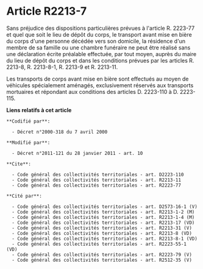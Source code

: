 # Article R2213-7

Sans préjudice des dispositions particulières prévues à l'article R. 2223-77 et quel que soit le lieu de dépôt du corps, le
transport avant mise en bière du corps d'une personne décédée vers son domicile, la résidence d'un membre de sa famille ou
une chambre funéraire ne peut être réalisé sans une déclaration écrite préalable effectuée, par tout moyen, auprès du maire
du lieu de dépôt du corps et dans les conditions prévues par les articles R. 2213-8, R. 2213-8-1, R. 2213-9 et R. 2213-11. 

Les transports de corps avant mise en bière sont effectués au moyen de véhicules spécialement aménagés, exclusivement
réservés aux transports mortuaires et répondant aux conditions des articles D. 2223-110 à D. 2223-115.

**Liens relatifs à cet article**

	**Codifié par**:

	  - Décret n°2000-318 du 7 avril 2000

	**Modifié par**:

	  - Décret n°2011-121 du 28 janvier 2011 - art. 10

	**Cite**:

	  - Code général des collectivités territoriales - art. D2223-110
	  - Code général des collectivités territoriales - art. R2213-11
	  - Code général des collectivités territoriales - art. R2223-77

	**Cité par**:

	  - Code général des collectivités territoriales - art. D2573-16-1 (V)
	  - Code général des collectivités territoriales - art. R2213-1-2 (M)
	  - Code général des collectivités territoriales - art. R2213-1-4 (M)
	  - Code général des collectivités territoriales - art. R2213-17 (VD)
	  - Code général des collectivités territoriales - art. R2213-31 (V)
	  - Code général des collectivités territoriales - art. R2213-8 (VD)
	  - Code général des collectivités territoriales - art. R2213-8-1 (VD)
	  - Code général des collectivités territoriales - art. R2223-55-1 (VD)
	  - Code général des collectivités territoriales - art. R2223-79 (V)
	  - Code général des collectivités territoriales - art. R2512-35 (V)
